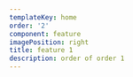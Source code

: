 ```yaml
---
templateKey: home
order: '2'
component: feature
imagePosition: right
title: feature 1
description: order of order 1
---
```


